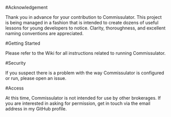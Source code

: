 #Acknowledgement

Thank you in advance for your contribution to Commissulator.  This project is being managed in a fashion that is intended to create dozens of useful lessons for young developers to notice.  Clarity, thoroughness, and excellent naming conventions are appreciated.

#Getting Started

Please refer to the Wiki for all instructions related to running Commissulator.

#Security

If you suspect there is a problem with the way Commissulator is configured or run, please open an issue.

#Access

At this time, Commissulator is not intended for use by other brokerages.  If you are interested in asking for permission, get in touch via the email address in my GitHub profile.
